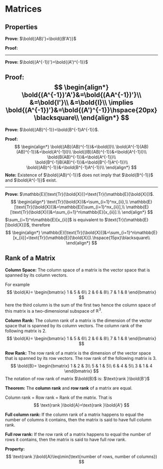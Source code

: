 # Matrices

## Properties

**Prove:** $\bold{(AB)'}=\bold{(B'A')}$

**Proof:**

---

**Prove:** $\bold{(A^{-1})'}=\bold{(A')^{-1}}$

**Proof:**
$$
\begin{align*}
    \bold{(A^{-1})'A'}&=\bold{(AA^{-1})'}\\
    &=\bold{I'}\\
    &=\bold{I}\\
    \implies \bold{(A^{-1})'}&=\bold{(A')^{-1}}\hspace{20px}\blacksquare\\
\end{align*}
$$
---

**Prove:** $\bold{(AB)^{-1}}=\bold{B^{-1}A^{-1}}$.

**Proof:**
$$
\begin{align*}
    \bold{(AB)(AB)^{-1}}&=\bold{I}\\
    \bold{A^{-1}(AB)(AB)^{-1}}&=\bold{A^{-1}I}\\
    \bold{(IB)(AB)^{-1}}&=\bold{A^{-1}I}\\
    \bold{B(AB)^{-1}}&=\bold{A^{-1}}\\
    \bold{B^{-1}B(AB)^{-1}}&=\bold{B^{-1}A^{-1}}\\
    \bold{(AB)^{-1}}&=\bold{B^{-1}A^{-1}}\\
\end{align*}
$$
**Note:** Existence of $\bold{(AB)^{-1}}$ does not imply that $\bold{B^{-1}}$ and $\bold{A^{-1}}$ exist.

---


**Prove:** $\mathbb{E}[\text{Tr}(\bold{X})]=\text{Tr}(\mathbb{E}[\bold{X}])$.
$$
\begin{align*}
    \text{Tr}(\bold{X})&=\sum_{i=1}^nx_{ii},\\
    \mathbb{E}[\text{Tr}(\bold{X})]&=\mathbb{E}[\sum_{i=1}^nx_{ii}],\\
    \mathbb{E}[\text{Tr}(\bold{X})]&=\sum_{i=1}^n\mathbb{E}[x_{ii}].\\
\end{align*}
$$
$\sum_{i=1}^n\mathbb{E}[x_{ii}]$ is equivalent to $\text{Tr}(\mathbb{E}[\bold{X}])$, therefore
$$
\begin{align*}
    \mathbb{E}[\text{Tr}(\bold{X})]&=\sum_{i=1}^n\mathbb{E}[x_{ii}]=\text{Tr}(\mathbb{E}[\bold{X}]).\hspace{15px}\blacksquare\\
\end{align*}
$$

## Rank of a Matrix

**Column Space:** The column space of a matrix is the vector space that is spanned by its column vectors.

For example
$$
\bold{A}=
\begin{bmatrix}
1 & 5 & 6\\
2 & 6 & 8\\
7 & 1 & 8
\end{bmatrix}
$$
here the third column is the sum of the first two hence the column space of this matrix is a two-dimensional subspace of $\mathbb{R}^3$.

**Column Rank:** The column rank of a matrix is the dimension of the vector space that is spanned by its column vectors. The column rank of the following matrix is $2$.
$$
\bold{A}=
\begin{bmatrix}
1 & 5 & 6\\
2 & 6 & 8\\
7 & 1 & 8
\end{bmatrix}
$$

**Row Rank:** The row rank of a matrix is the dimension of the vector space that is spanned by its row vectors. The row rank of the following matrix is $3$.
$$
\bold{B}=
\begin{bmatrix}
1 & 2 & 3\\
5 & 1 & 5\\
6 & 4 & 5\\
3 & 1 & 4
\end{bmatrix}
$$
The notation of row rank of matrix $\bold{B}$ is: $\text{rank }\bold{B'}$

**Theorem:** The **column rank** and **row rank** of a matrix are equal.

Column rank = Row rank = Rank of the matrix. That is
$$
\text{rank }\bold{A}=\text{rank }\bold{A'}
$$

**Full column rank:** If the column rank of a matrix happens to equal the number of columns it contains, then the matrix is said to have full column rank.

**Full row rank:** If the row rank of a matrix happens to equal the number of rows it contains, then the matrix is said to have full row rank.

**Property:**
$$
\text{rank }\bold{A}\leq\min(\text{number of rows, number of columns})
$$